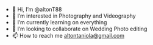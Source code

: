 - 👋 Hi, I’m @altonT88
- 👀 I’m interested in Photography and Videography  
- 🌱 I’m currently learning on everything
- 💞️ I’m looking to collaborate on Wedding Photo editing
- 📫 How to reach me altontaniola@gmail.com

<!---
altonT88/altonT88 is a ✨ special ✨ repository because its `README.md` (this file) appears on your GitHub profile.
You can click the Preview link to take a look at your changes.
--->
